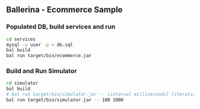 ## Ballerina - Ecommerce Sample

### Populated DB, build services and run
```bash
cd services
mysql -u user -p < db.sql
bal build
bal run target/bin/ecommerce.jar
```

### Build and Run Simulator
```bash
cd simulator
bal build
# bal run target/bin/simulator.jar -- [interval milliseconds] [iterations]
bal run target/bin/simulator.jar -- 100 1000
```
